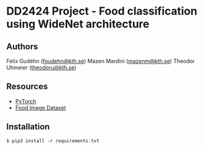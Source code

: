 # DD2424 Project - Food classification using WideNet architecture

## Authors
Felix Gudéhn (fgudehn@kth.se)
Mazen Mardini (mazenm@kth.se)
Theodor Uhmeier (theodoru@kth.se)

## Resources
- [PyTorch](https://pytorch.org/)
- [Food Image Dataset](https://www.kaggle.com/kmader/food41)

## Installation
```
$ pip3 install -r requirements.txt
```
